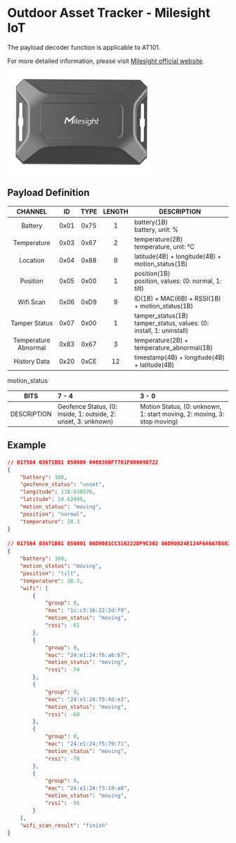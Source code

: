 # Outdoor Asset Tracker - Milesight IoT

The payload decoder function is applicable to AT101.

For more detailed information, please visit [Milesight official website](https://www.milesight-iot.com).

![AT101](AT101.png)

## Payload Definition

|       CHANNEL        |  ID  | TYPE | LENGTH | DESCRIPTION                                                             |
| :------------------: | :--: | :--: | :----: | ----------------------------------------------------------------------- |
|       Battery        | 0x01 | 0x75 |   1    | battery(1B)<br/>battery, unit: %                                        |
|     Temperature      | 0x03 | 0x67 |   2    | temperature(2B)<br/>temperature, unit: ℃                                |
|       Location       | 0x04 | 0x88 |   9    | latitude(4B) + longitude(4B) + motion_status(1B)                        |
|       Position       | 0x05 | 0x00 |   1    | position(1B)<br/>position, values: (0: normal, 1: tilt)                 |
|      Wifi Scan       | 0x06 | 0xD9 |   9    | ID(1B) + MAC(6B) + RSSI(1B) + motion_status(1B)                         |
|    Tamper Status     | 0x07 | 0x00 |   1    | tamper_status(1B)<br/>tamper_status, values: (0: install, 1: uninstall) |
| Temperature Abnormal | 0x83 | 0x67 |   3    | temperature(2B) + temperature_abnormal(1B)                              |
|     History Data     | 0x20 | 0xCE |   12   | timestamp(4B) + longitude(4B) + latitude(4B)                            |

motion_status

|    BITS     | 7 - 4                                                          | 3 - 0                                                                   |
| :---------: | :------------------------------------------------------------- | :---------------------------------------------------------------------- |
| DESCRIPTION | Geofence Status, (0: inside, 1: outside, 2: unset, 3: unknown) | Motion Status, (0: unknown, 1: start moving, 2: moving, 3: stop moving) |

## Example

```json
// 017564 03671B01 050000 048836BF7701F000090722
{
    "battery": 100,
    "geofence_status": "unset",
    "longitude": 118.030576,
    "latitude": 24.62495,
    "motion_status": "moving",
    "position": "normal",
    "temperature": 28.3
}

// 017564 03671B01 050001 06D9081CC316222DF9C302 06D90824E124F6A667B602 06D90824E124F54DE3BC02 06D90824E124F57971B202 06D90824E124F319A8C802
{
    "battery": 100,
    "motion_status": "moving",
    "position": "tilt",
    "temperature": 28.3,
    "wifi": [
        {
            "group": 8,
            "mac": "1c:c3:16:22:2d:f9",
            "motion_status": "moving",
            "rssi": -61
        },
        {
            "group": 8,
            "mac": "24:e1:24:f6:a6:67",
            "motion_status": "moving",
            "rssi": -74
        },
        {
            "group": 8,
            "mac": "24:e1:24:f5:4d:e3",
            "motion_status": "moving",
            "rssi": -68
        },
        {
            "group": 8,
            "mac": "24:e1:24:f5:79:71",
            "motion_status": "moving",
            "rssi": -78
        },
        {
            "group": 8,
            "mac": "24:e1:24:f3:19:a8",
            "motion_status": "moving",
            "rssi": -56
        }
    ],
    "wifi_scan_result": "finish"
}
```
